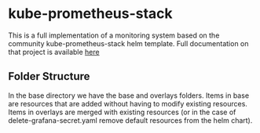 # kube-prometheus-stack
This is a full implementation of a monitoring system based on the community kube-prometheus-stack helm template. Full documentation on that project is available [here](https://github.com/prometheus-community/helm-charts/tree/main/charts/kube-prometheus-stack)

## Folder Structure
In the base directory we have the base and overlays folders. Items in base are resources that are added without having to modify existing resources. Items in overlays are merged with existing resources (or in the case of delete-grafana-secret.yaml remove default resources from the helm chart).